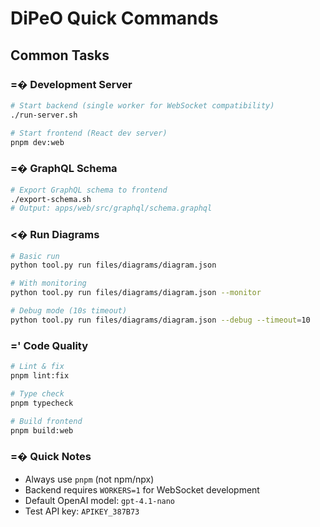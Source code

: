 # DiPeO Quick Commands

## Common Tasks

### =� Development Server
```bash
# Start backend (single worker for WebSocket compatibility)
./run-server.sh

# Start frontend (React dev server)
pnpm dev:web
```

### =� GraphQL Schema
```bash
# Export GraphQL schema to frontend
./export-schema.sh
# Output: apps/web/src/graphql/schema.graphql
```

### <� Run Diagrams
```bash
# Basic run
python tool.py run files/diagrams/diagram.json

# With monitoring
python tool.py run files/diagrams/diagram.json --monitor

# Debug mode (10s timeout)
python tool.py run files/diagrams/diagram.json --debug --timeout=10
```

### =' Code Quality
```bash
# Lint & fix
pnpm lint:fix

# Type check
pnpm typecheck

# Build frontend
pnpm build:web
```

### =� Quick Notes
- Always use `pnpm` (not npm/npx)
- Backend requires `WORKERS=1` for WebSocket development
- Default OpenAI model: `gpt-4.1-nano`
- Test API key: `APIKEY_387B73`